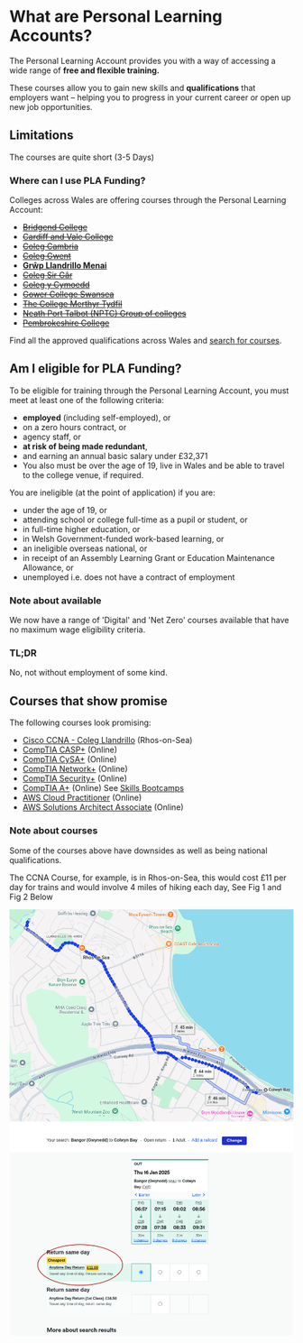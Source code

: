 # What are Personal Learning Accounts?
The Personal Learning Account provides you with a way of accessing a wide range of **free and flexible training.**

These courses allow you to gain new skills and **qualifications** that employers want – helping you to progress in your current career or open up new job opportunities.

## Limitations
The courses are quite short (3-5 Days)

### Where can I use PLA Funding?
Colleges across Wales are offering courses through the Personal Learning Account:

- [~~Bridgend College~~](https://www.bridgend.ac.uk/part-time-study/personal-learning-accounts-pla)
- [~~Cardiff and Vale College~~](https://cavc.ac.uk/en/pla)
- [~~Coleg Cambria~~](https://www.cambria.ac.uk/personal-learning-account/)
- [~~Coleg Gwent~~](https://www.coleggwent.ac.uk/learning/part-time/personal-learning-accounts)
- [**Grŵp Llandrillo Menai**](https://www.gllm.ac.uk/personal-learning-account/)
- [~~Coleg Sir Gâr~~](https://www.colegsirgar.ac.uk/index.php/en/study/personal-learning-accounts)
- [~~Coleg y Cymoedd~~](https://www.cymoedd.ac.uk/employers/personal-learning-account-pla-core/)
- [~~Gower College Swansea~~](https://www.gcs.ac.uk/personal-learning-accounts)
- [~~The College Merthyr Tydfil~~](https://www.merthyr.ac.uk/en/employers/pla-s/)
- [~~Neath Port Talbot (NPTC) Group of colleges~~](https://www.nptcgroup.ac.uk/business/employersarea/personallearningaccounts/)
- [~~Pembrokeshire College~~](https://www.pembrokeshire.ac.uk/courses/personal-learning-accounts/)

Find all the approved qualifications across Wales and [search for courses](https://careerswales.gov.wales/course-search/results?proximity=5&courseType%5B%5D=267040001&order=titleAsc&groupSize=10&page=1).

## Am I eligible for PLA Funding?
To be eligible for training through the Personal Learning Account, you must meet at least one of the following criteria:
- **employed** (including self-employed), or
- on a zero hours contract, or
- agency staff, or
- **at risk of being made redundant**,
- and earning an annual basic salary under £32,371
- You also must be over the age of 19, live in Wales and be able to travel to the college venue, if required.

You are ineligible (at the point of application) if you are:
- under the age of 19, or
- attending school or college full-time as a pupil or student, or
- in full-time higher education, or
- in Welsh Government-funded work-based learning, or
- an ineligible overseas national, or
- in receipt of an Assembly Learning Grant or Education Maintenance Allowance, or
- unemployed i.e. does not have a contract of employment

### Note about available 
We now have a range of 'Digital' and 'Net Zero' courses available that have no maximum wage eligibility criteria.

### TL;DR
No, not without employment of some kind.

## Courses that show promise
The following courses look promising:

- [Cisco CCNA - Coleg Llandrillo](https://www.gllm.ac.uk/courses/cisco-ccna) (Rhos-on-Sea)
- [CompTIA CASP+](https://www.gllm.ac.uk/courses/comptia-casp) (Online)
- [CompTIA CySA+](https://www.gllm.ac.uk/courses/comptia-cysa) (Online)
- [CompTIA Network+](https://www.gllm.ac.uk/courses/comptia-network) (Online)
- [CompTIA Security+](https://www.gllm.ac.uk/courses/comptia-security) (Online)
- [CompTIA A+](https://www.gllm.ac.uk/courses/comptia-a) (Online)  See [Skills Bootcamps](./Skills%20Bootcamps.md)
- [AWS Cloud Practitioner](https://www.gllm.ac.uk/courses/aws-cloud-practitioner) (Online)
- [AWS Solutions Architect Associate](https://www.gllm.ac.uk/courses/aws-solutions-architect-associate) (Online)

### Note about courses
Some of the courses above have downsides as well as being national qualifications.

The CCNA Course, for example, is in Rhos-on-Sea, this would cost £11 per day for trains and would involve 4 miles of hiking each day, See Fig 1 and Fig 2 Below

![Fig 1: Screenshot of Google Maps Directions to Coleg Llandrillo in Rhos-on-Sea from Colwyn Bay showing the quickest walking route to be 2 Miles](../../_Attachments/490b48a959e89e4ffcb878aff0fd2e74.png)
![Fig 2: Screenshot of The Trainline website showing train ticket prices for a journey between Bangor and Rhos-on-Sea](../../_Attachments/789ae85937288f39d2f7766c193ac2bd.png)